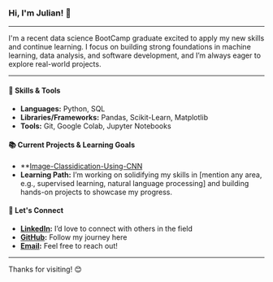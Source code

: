### Hi, I'm Julian! 👋

---

I'm a recent data science BootCamp graduate excited to apply my new skills and continue learning. I focus on building strong foundations in machine learning, data analysis, and software development, and I’m always eager to explore real-world projects.

---

#### 🚀 Skills & Tools
- **Languages:** Python, SQL
- **Libraries/Frameworks:** Pandas, Scikit-Learn, Matplotlib
- **Tools:** Git, Google Colab, Jupyter Notebooks

#### 📚 Current Projects & Learning Goals
- **[Image-Classidication-Using-CNN](https://github.com/JulianSanchez1/Image-Classidication-Using-CNN.git)
- **Learning Path:** I’m working on solidifying my skills in [mention any area, e.g., supervised learning, natural language processing] and building hands-on projects to showcase my progress.

#### 💬 Let's Connect
- **[LinkedIn](www.linkedin.com/in/julian-sanchez-897b49230):** I’d love to connect with others in the field
- **[GitHub](https://github.com/JulianSanchez1):** Follow my journey here
- **[Email](mailto:Nrjr2001@gmail.com):** Feel free to reach out!

---

Thanks for visiting! 😊

